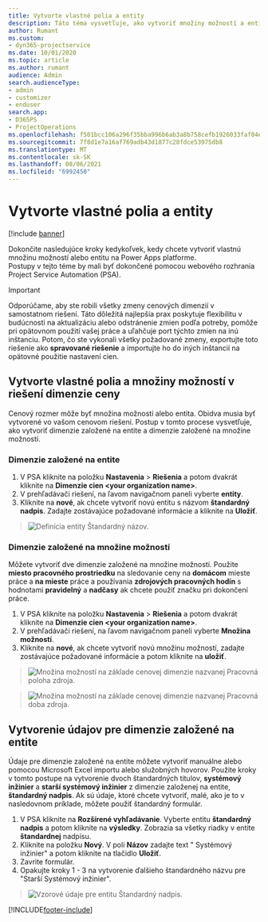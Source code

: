 ```yaml
---
title: Vytvorte vlastné polia a entity
description: Táto téma vysvetľuje, ako vytvoriť množiny možností a entity vo vlastnom riešení v platforme Power Apps.
author: Rumant
ms.custom:
- dyn365-projectservice
ms.date: 10/01/2020
ms.topic: article
ms.author: rumant
audience: Admin
search.audienceType:
- admin
- customizer
- enduser
search.app:
- D365PS
- ProjectOperations
ms.openlocfilehash: f501bcc106a296f35bba996b6ab3a8b758cefb1926033faf04ee23c42bc94d39
ms.sourcegitcommit: 7f8d1e7a16af769adb43d1877c28fdce53975db8
ms.translationtype: MT
ms.contentlocale: sk-SK
ms.lasthandoff: 08/06/2021
ms.locfileid: "6992450"
---
```

# <a name="create-custom-fields-and-entities"></a>Vytvorte vlastné polia a entity 

[!include [banner](../includes/psa-now-project-operations.md)]

Dokončite nasledujúce kroky kedykoľvek, kedy chcete vytvoriť vlastnú množinu možností alebo entitu na Power Apps platforme.  
Postupy v tejto téme by mali byť dokončené pomocou webového rozhrania Project Service Automation (PSA).

> [!IMPORTANT]
> Odporúčame, aby ste robili všetky zmeny cenových dimenzií v samostatnom riešení. Táto dôležitá najlepšia prax poskytuje flexibilitu v budúcnosti na aktualizáciu alebo odstránenie zmien podľa potreby, pomôže pri opätovnom použití vašej práce a uľahčuje port týchto zmien na inú inštanciu. Potom, čo ste vykonali všetky požadované zmeny, exportujte toto riešenie ako **spravované riešenie** a importujte ho do iných inštancií na opätovné použitie nastavení cien.

  
## <a name="create-custom-fields-and-option-sets-in-the-pricing-dimension-solution"></a>Vytvorte vlastné polia a množiny možností v riešení dimenzie ceny

Cenový rozmer môže byť množina možností alebo entita. Obidva musia byť vytvorené vo vašom cenovom riešení. Postup v tomto procese vysvetľuje, ako vytvoriť dimenzie založené na entite a dimenzie založené na množine možností.

### <a name="entity-based-dimensions"></a>Dimenzie založené na entite

1. V PSA kliknite na položku **Nastavenia** > **Riešenia** a potom dvakrát kliknite na **Dimenzie cien \<your organization name>**.
2. V prehľadávači riešení, na ľavom navigačnom paneli vyberte **entity**.
3. Kliknite na **nové**, ak chcete vytvoriť novú entitu s názvom **štandardný nadpis**. Zadajte zostávajúce požadované informácie a kliknite na **Uložiť**.

> ![Definícia entity Štandardný názov.](media/Standard-Title-entity-definition.png)


### <a name="option-set-based-dimensions"></a>Dimenzie založené na množine možností 
Môžete vytvoriť dve dimenzie založené na množine možností. Použite **miesto pracovného prostriedku** na sledovanie ceny na **domácom** mieste práce a **na mieste** práce a používania **zdrojových pracovných hodín** s hodnotami **pravidelný** a **nadčasy** ak chcete použiť značku pri dokončení práce.


1. V PSA kliknite na položku **Nastavenia** > **Riešenia** a potom dvakrát kliknite na **Dimenzie cien \<your organization name>**. 
2. V prehľadávači riešení, na ľavom navigačnom paneli vyberte **Množina možností**. 
3. Kliknite na **nové**, ak chcete vytvoriť novú množinu možností, zadajte zostávajúce požadované informácie a potom kliknite na **uložiť**.

> ![Množina možností na základe cenovej dimenzie nazvanej Pracovná poloha zdroja.](media/Option-set-PD-called-Resource-Work-Location.png)

> ![Množina možností na základe cenovej dimenzie nazvanej Pracovná doba zdroja.](media/Option-set-PD-called-Resource-Work-Hours.PNG)


## <a name="create-data-for-entity-based-dimensions"></a>Vytvorenie údajov pre dimenzie založené na entite

Údaje pre dimenzie založené na entite môžete vytvoriť manuálne alebo pomocou Microsoft Excel importu alebo služobných hovorov. Použite kroky v tomto postupe na vytvorenie dvoch štandardných titulov, **systémový inžinier** a **starší systémový inžinier** z dimenzie založenej na entite, **štandardný nadpis**. Ak sú údaje, ktoré chcete vytvoriť, malé, ako je to v nasledovnom príklade, môžete použiť štandardný formulár.

1. V PSA kliknite na **Rozšírené vyhľadávanie**. Vyberte entitu **štandardný nadpis** a potom kliknite na **výsledky**. Zobrazia sa všetky riadky v entite **štandardnej** nadpisu.
2. Kliknite na položku **Nový**. V poli **Názov** zadajte text " Systémový inžinier" a potom kliknite na tlačidlo **Uložiť**.
3. Zavrite formulár. 
4. Opakujte kroky 1 - 3 na vytvorenie ďalšieho štandardného názvu pre "Starší Systémový inžinier".

> ![Vzorové údaje pre entitu Štandardný nadpis.](media/ST-data.png)




[!INCLUDE[footer-include](../includes/footer-banner.md)]